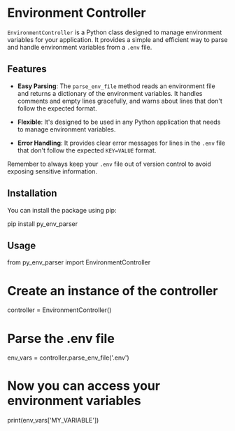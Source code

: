 # Environment Controller

`EnvironmentController` is a Python class designed to manage environment variables for your application. It provides a simple and efficient way to parse and handle environment variables from a `.env` file.

## Features

- **Easy Parsing**: The `parse_env_file` method reads an environment file and returns a dictionary of the environment variables. It handles comments and empty lines gracefully, and warns about lines that don't follow the expected format.

- **Flexible**: It's designed to be used in any Python application that needs to manage environment variables.

- **Error Handling**: It provides clear error messages for lines in the `.env` file that don't follow the expected `KEY=VALUE` format.

Remember to always keep your `.env` file out of version control to avoid exposing sensitive information.

## Installation

You can install the package using pip:


pip install py_env_parser

## Usage

from py_env_parser import EnvironmentController

# Create an instance of the controller
controller = EnvironmentController()

# Parse the .env file
env_vars = controller.parse_env_file('.env')

# Now you can access your environment variables
print(env_vars['MY_VARIABLE'])
